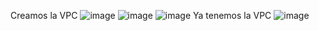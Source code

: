 Creamos la VPC
![image](https://github.com/user-attachments/assets/47848a4b-686a-4cad-9494-047aa3bb9008)
![image](https://github.com/user-attachments/assets/4802de53-3127-4622-a009-8837f466de39)
![image](https://github.com/user-attachments/assets/110916b1-2274-49fe-b2ea-d2343c1fd05d)
Ya tenemos la VPC
![image](https://github.com/user-attachments/assets/6dca2002-f055-48f8-b103-cc943c41509e)
